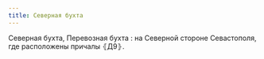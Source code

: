 ```yaml
---
title: Северная бухта
---
```


Северная бухта, Перевозная бухта
: на Северной стороне Севастополя, где расположены причалы ⦃Д9⦄.
